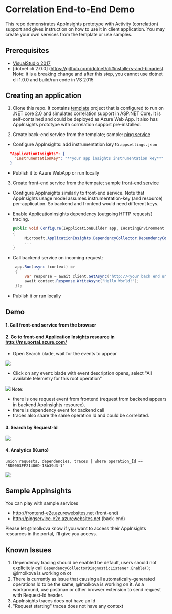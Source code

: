 # Correlation End-to-End Demo
This repo demonstrates AppInsights prototype with Activity (correlation) support and gives instruction on how to use it in client application.
You may create your own services from the template or use samples. 

## Prerequisites
* [VisualStudio 2017](https://www.visualstudio.com/downloads/)
* [dotnet cli 2.0.0] (https://github.com/dotnet/cli#installers-and-binaries). Note: it is a breaking change and after this step, you cannot use dotnet cli 1.0.0 and build/run code in VS 2015

## Creating an application
1. Clone this repo. It contains [template](https://github.com/lmolkova/correlation_e2e/tree/master/template) project that is configured to run on .NET core 2.0 and simulates correlation support in ASP.NET Core. It is self-contained and could be deployed as Azure Web App. It also has AppInsights prototype with correlation support pre-installed.

2. Create back-end service from the template; sample: [ping service](https://github.com/lmolkova/correlation_e2e/tree/master/sample/PingService)
  * Configure AppInsights: add instrumentation key to `appsettings.json`
  ```json
    "ApplicationInsights": {
      "InstrumentationKey": "**your app insights instrumentation key**"
    }
  ```
  * Publish it to Azure WebApp or run locally

3. Create front-end service from the tempate; sample [front-end service](https://github.com/lmolkova/correlation_e2e/tree/master/sample/FrontEnd)
  * Configure AppInsights similarly to front-end service. Note that AppInsights usage model assumes instrumentation-key (and resource) per-application. So backend and frontend would need different keys.
  * Enable ApplicationInsights dependency (outgoing HTTP requests) tracing. 
  
    ```C#
    public void Configure(IApplicationBuilder app, IHostingEnvironment env, ILoggerFactory loggerFactory)
    {
         Microsoft.ApplicationInsights.DependencyCollector.DependencyCollectorDiagnosticListener.Enable();
         ...
    }
    ```
    
 * Call backend service on incoming request:
 
   ```C#
    app.Run(async (context) =>
    {
        var response = await client.GetAsync("http://<your back end url>/");
        await context.Response.WriteAsync("Hello World!");
    });
   ```
   
 * Publish it or run locally
 
## Demo

#### 1. Call front-end service from the browser

#### 2. Go to front-end Application Insights resource in http://ms.portal.azure.com/
  * Open Search blade, wait for the events to appear
  
![](https://cloud.githubusercontent.com/assets/2347409/23688963/785a965c-036c-11e7-906b-270042f3940b.PNG)

  * Click on any event: blade with event description opens, select "All available telemetry for this root operation"
   
![](https://cloud.githubusercontent.com/assets/2347409/23688967/787609dc-036c-11e7-867a-d97b00159fd3.PNG)
Note:
  * there is one request event from frontend (request from backend appears in backend AppInsights resource). 
  * there is dependency event for backend call
  * traces also share the same operation Id and could be correlated.

#### 3. Search by Request-Id

![](https://cloud.githubusercontent.com/assets/2347409/23688965/78623aec-036c-11e7-8d85-29cc8124af86.PNG)

#### 4. Analytics (Kusto)
```
union requests, dependencies, traces | where operation_Id == "RD0003FF21406D-18b39d3-1"

```
![](https://cloud.githubusercontent.com/assets/2347409/23688966/786f2eaa-036c-11e7-8703-568d2f02dafb.PNG)

## Sample AppInsights
You can play with sample services
- http://frontend-e2e.azurewebsites.net (front-end)
- http://pingservice-e2e.azurewebsites.net (back-end)

Please let @lmolkova know if you want to access their AppInsights resources in the portal, I'll give you access.

## Known Issues
1. Dependency tracing should be enabled be default, users should not explicitely call `DependencyCollectorDiagnosticListener.Enable()`; @lmolkova is working on ot
2. There is currently as issue that causing all automatically-generated operations Id to be the same, @lmolkova is working on it. As a workaround, use postman or other browser extension to send request with Request-Id header.
3. AppInsights traces does not have an Id
4. "Request starting" traces does not have any context
